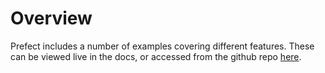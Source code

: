 # Overview

Prefect includes a number of examples covering different features. These can be
viewed live in the docs, or accessed from the github repo
[here](https://github.com/PrefectHQ/prefect/tree/master/examples).
